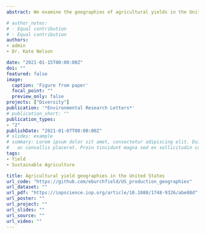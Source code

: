 ```yaml
---
abstract: We examine the geographies of agricultural yields in the United States, home to some of the most productive agricultural systems on the planet. We model and map yield divergence from biophysical expectations and regional norms for five major crops-corn, soy, wheat, alfalfa, and hay-and assess how this divergence interacts with farm-level resources, farm(er) characteristics, and landscape context. Our results highlight the ways in which human activity has reinforced and intensified the yield geographies defined by sun, soil, and water alone. Yield gains brought by human activity are strongly associated with increased expenditure on inputs to production and receipts from federal programs, but not with net revenue gains for farmers. These yield gains vary across operator race, gender, farm size, and major U.S. region. We also find that beyond a threshold, increased input expenditure is associated with marginally decreasing yields, raising important questions about the interactions between yields and farmer livelihoods. We conclude by discussing the importance of broadening the production-centric paradigm that has dominated agricultural innovation over the last century to include the well-being of the farmers and ecological systems on which agricultural production ultimately depends.

# author_notes:
# - Equal contribution
# - Equal contribution
authors:
- admin
- Dr. Kate Nelson

date: "2021-01-15T00:00:00Z"
doi: ""
featured: false
image:
  caption: 'Figure from paper'
  focal_point: ""
  preview_only: false
projects: ["Diversity"]
publication: '*Environmental Research Letters*'
# publication_short: ""
publication_types:
- "2"
publishDate: "2021-01-07T00:00:00Z"
# slides: example
# summary: Lorem ipsum dolor sit amet, consectetur adipiscing elit. Duis posuere tellus
#   ac convallis placerat. Proin tincidunt magna sed ex sollicitudin condimentum.
tags:
- Yield
- Sustainable Agriculture

title: Agricultural yield geographies in the United States 
url_code: "https://github.com/eburchfield/US_production_geographies"
url_dataset: ""
url_pdf: "https://iopscience.iop.org/article/10.1088/1748-9326/abe88d"
url_poster: ""
url_project: ""
url_slides: ""
url_source: ""
url_video: ""
---
```


